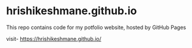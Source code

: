 # hrishikeshmane.github.io

This repo contains code for my potfolio website, hosted by GitHub Pages

visit- https://hrishikeshmane.github.io/
